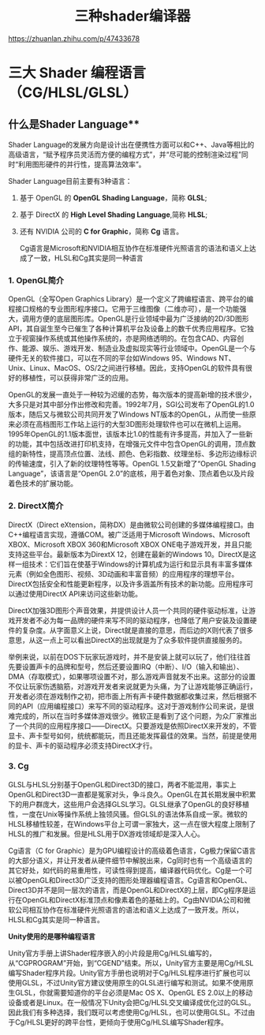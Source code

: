 <h1 align="center">三种shader编译器</h1>




https://zhuanlan.zhihu.com/p/47433678

# 三大 Shader 编程语言（CG/HLSL/GLSL）

## 什么是Shader Language**

Shader Language的发展方向是设计出在便携性方面可以和C++、Java等相比的高级语言，“赋予程序员灵活而方便的编程方式”，并“尽可能的控制渲染过程”同时“利用图形硬件的并行性，提高算法效率”。

Shader Language目前主要有3种语言：

1. 基于 OpenGL 的 **OpenGL Shading Language**，简称 **GLSL**;

2. 基于 DirectX 的 **High Level Shading Language**,简称 **HLSL**;

3. 还有 NVIDIA 公司的 **C for Graphic**，简称 **Cg** 语言。  

   Cg语言是Microsoft和NVIDIA相互协作在标准硬件光照语言的语法和语义上达成了一致，HLSL和Cg其实是同一种语言

### 1. OpenGL简介

OpenGL（全写Open Graphics Library）是一个定义了跨编程语言、跨平台的编程接口规格的专业图形程序接口。它用于三维图像（二维亦可），是一个功能强大，调用方便的底层图形库。OpenGL是行业领域中最为广泛接纳的2D/3D图形API，其自诞生至今已催生了各种计算机平台及设备上的数千优秀应用程序。它独立于视窗操作系统或其他操作系统的，亦是网络透明的。在包含CAD、内容创作、能源、娱乐、游戏开发、制造业及虚拟现实等行业领域中。OpenGL是一个与硬件无关的软件接口，可以在不同的平台如Windows 95、Windows NT、Unix、Linux、MacOS、OS/2之间进行移植。因此，支持OpenGL的软件具有很好的移植性，可以获得非常广泛的应用。

OpenGL的发展一直处于一种较为迟缓的态势，每次版本的提高新增的技术很少，大多只是对其中部分作出修改和完善。1992年7月，SGI公司发布了OpenGL的1.0版本，随后又与微软公司共同开发了Windows NT版本的OpenGL，从而使一些原来必须在高档图形工作站上运行的大型3D图形处理软件也可以在微机上运用。1995年OpenGL的1.1版本面世，该版本比1.0的性能有许多提高，并加入了一些新的功能，其中包括改进打印机支持，在增强元文件中包含OpenGL的调用，顶点数组的新特性，提高顶点位置、法线、颜色、色彩指数、纹理坐标、多边形边缘标识的传输速度，引入了新的纹理特性等等。OpenGL 1.5又新增了“OpenGL Shading Language”，该语言是“OpenGL 2.0”的底核，用于着色对象、顶点着色以及片段着色技术的扩展功能。



### 2. DirectX简介

DirectX（Direct eXtension，简称DX）是由微软公司创建的多媒体编程接口。由C++编程语言实现，遵循COM。被广泛适用于Microsoft Windows、Microsoft XBOX、Microsoft XBOX 360和Microsoft XBOX ONE电子游戏开发，并且只能支持这些平台。最新版本为DirextX 12，创建在最新的Windows 10。DirectX是这样一组技术：它们旨在使基于Windows的计算机成为运行和显示具有丰富多媒体元素（例如全色图形、视频、3D动画和丰富音频）的应用程序的理想平台。DirectX包括安全和性能更新程序，以及许多涵盖所有技术的新功能。应用程序可以通过使用DirectX API来访问这些新功能。

DirectX加强3D图形个声音效果，并提供设计人员一个共同的硬件驱动标准，让游戏开发者不必为每一品牌的硬件来写不同的驱动程序，也降低了用户安装及设置硬件的复杂度。从字面意义上说，Direct就是直接的意思，而后边的X则代表了很多意思，从这一点上可以看出DirectX的出现就是为了众多软件提供直接服务的。

举例来说，以前在DOS下玩家玩游戏时，并不是安装上就可以玩了，他们往往首先要设置声卡的品牌和型号，然后还要设置IRQ（中断）、I/O（输入和输出）、DMA（存取模式），如果哪项设置不对，那么游戏声音就发不出来。这部分的设置不仅让玩家伤透脑筋，对游戏开发者来说就更为头痛，为了让游戏能够正确运行，开发者必须在游戏制作之初，把市面上所有声卡硬件数据都收集过来，然后根据不同的API（应用编程接口）来写不同的驱动程序。这对于游戏制作公司来说，是很难完成的，所以在当时多媒体游戏很少。微软正是看到了这个问题，为众厂家推出了一个共同的应用程序接口——DirectX。只要游戏是依照DirectX来开发的，不管显卡、声卡型号如何，统统都能玩，而且还能发挥最佳的效果。当然，前提是使用的显卡、声卡的驱动程序必须支持DirectX才行。



### 3. Cg

GLSL与HLSL分别基于OpenGL和Direct3D的接口，两者不能混用，事实上OpenGL和Direct3D一直都是冤家对头，争斗良久。OpenGL在其长期发展中积累下的用户群庞大，这些用户会选择GLSL学习。GLSL继承了OpenGL的良好移植性，一度在Unix等操作系统上独领风骚。但GLSL的语法体系自成一家。微软的HLSL移植性较差，在Windows平台上可谓一家独大，这一点在很大程度上限制了HLSL的推广和发展。但是HLSL用于DX游戏领域却是深入人心。

Cg语言（C for Graphic）是为GPU编程设计的高级着色语言，Cg极力保留C语言的大部分语义，并让开发者从硬件细节中解脱出来，Cg同时也有一个高级语言的其它好处，如代码的易重用性，可读性得到提高，编译器代码优化。Cg是一个可以被OpenGL和Direct3D广泛支持的图形处理器编程语言。Cg语言和OpenGL、Direct3D并不是同一层次的语言，而是OpenGL和DirectX的上层，即Cg程序是运行在OpenGL和DirectX标准顶点和像素着色的基础上的。Cg由NVIDIA公司和微软公司相互协作在标准硬件光照语言的语法和语义上达成了一致开发。所以，HLSL和Cg其实是同一种语言。



**Unity使用的是哪种编程语言**

Unity官方手册上讲Shader程序嵌入的小片段是用Cg/HLSL编写的，从“CGPROGRAM”开始，到“CGEND”结束。所以，Unity官方主要是用Cg/HLSL编写Shader程序片段。Unity官方手册也说明对于Cg/HLSL程序进行扩展也可以使用GLSL，不过Unity官方建议使用原生的GLSL进行编写和测试。如果不使用原生GLSL，你就需要知道你的平台必须是Mac OS X、OpenGL ES 2.0以上的移动设备或者是Linux。在一般情况下Unity会把Cg/HLSL交叉编译成优化过的GLSL。因此我们有多种选择，我们既可以考虑使用Cg/HLSL，也可以使用GLSL。不过由于Cg/HLSL更好的跨平台性，更倾向于使用Cg/HLSL编写Shader程序。

